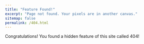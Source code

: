 ```yaml
---
title: "Feature Found!"
excerpt: "Page not found. Your pixels are in another canvas."
sitemap: false
permalink: /404.html
---
```


Congratulations! You found a hidden feature of this site called 404! 
